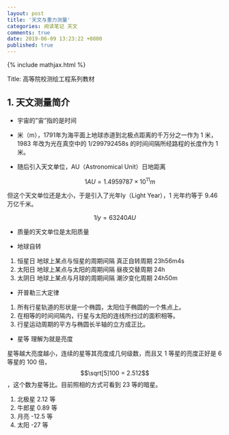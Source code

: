 ```yaml
---
layout: post
title: '天文与重力测量'
categories: 阅读笔记 天文
comments: true
date: 2019-06-09 13:23:22 +0800
published: true
---
```

{% include mathjax.html %}

Title: 高等院校测绘工程系列教材

## 1. 天文测量简介

* 宇宙的”宙”指的是时间

* 米（m），1791年为海平面上地球赤道到北极点距离的千万分之一作为 1 米，1983 年改为光在真空中的 1/299792458s 的时间间隔所经路程的长度作为 1 米。

* 随后引入天文单位，AU（Astronomical Unit）日地距离
  
    $$1 AU = 1.495 978 7\times10 ^{11} m$$

但这个天文单位还是太小，于是引入了光年ly（Light Year），1 光年约等于 9.46 万亿千米。

$$1 ly = 63 240 AU$$

* 质量的天文单位是太阳质量

* 地球自转

1. 恒星日   地球上某点与恒星的周期间隔  真正自转周期 23h56m4s
2. 太阳日   地球上某点与太阳的周期间隔  昼夜交替周期 24h
3. 太阴日   地球上某点与月球的周期间隔  潮汐变化周期 24h50m

* 开普勒三大定律

1. 所有行星轨道的形状是一个椭圆，太阳位于椭圆的一个焦点上。
2. 在相等的时间间隔内，行星与太阳的连线所扫过的面积相等。
3. 行星运动周期的平方与椭圆长半轴的立方成正比。

* 星等 理解为就是亮度

星等越大亮度越小，连续的星等其亮度成几何级数，而且又 1 等星的亮度正好是 6 等星的 100 倍，$$\sqrt[5]100 = 2.512$$，这个数为星等比。目前照相的方式可看到 23 等的暗星。

1. 北极星 2.12 等
2. 牛郎星 0.89 等
3. 月亮 -12.5 等
4. 太阳 -27 等